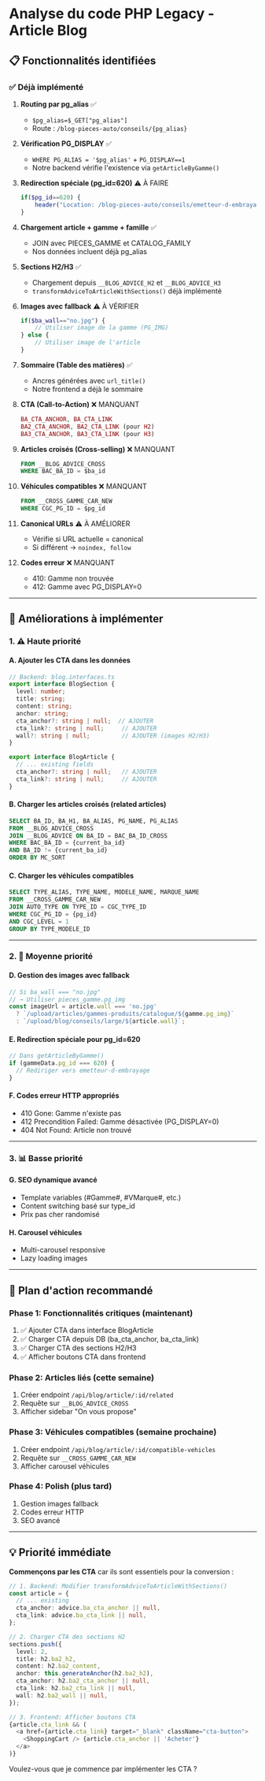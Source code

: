 # Analyse du code PHP Legacy - Article Blog

## 📋 Fonctionnalités identifiées

### ✅ Déjà implémenté

1. **Routing par pg_alias** ✅
   - `$pg_alias=$_GET["pg_alias"]`
   - Route : `/blog-pieces-auto/conseils/{pg_alias}`

2. **Vérification PG_DISPLAY** ✅
   - `WHERE PG_ALIAS = '$pg_alias'` + `PG_DISPLAY==1`
   - Notre backend vérifie l'existence via `getArticleByGamme()`

3. **Redirection spéciale (pg_id=620)** ⚠️ À FAIRE
   ```php
   if($pg_id==620) {
       header("Location: /blog-pieces-auto/conseils/emetteur-d-embrayage");
   }
   ```

4. **Chargement article + gamme + famille** ✅
   - JOIN avec PIECES_GAMME et CATALOG_FAMILY
   - Nos données incluent déjà pg_alias

5. **Sections H2/H3** ✅
   - Chargement depuis `__BLOG_ADVICE_H2` et `__BLOG_ADVICE_H3`
   - `transformAdviceToArticleWithSections()` déjà implémenté

6. **Images avec fallback** ⚠️ À VÉRIFIER
   ```php
   if($ba_wall=="no.jpg") {
       // Utiliser image de la gamme (PG_IMG)
   } else {
       // Utiliser image de l'article
   }
   ```

7. **Sommaire (Table des matières)** ✅
   - Ancres générées avec `url_title()`
   - Notre frontend a déjà le sommaire

8. **CTA (Call-to-Action)** ❌ MANQUANT
   ```php
   BA_CTA_ANCHOR, BA_CTA_LINK
   BA2_CTA_ANCHOR, BA2_CTA_LINK (pour H2)
   BA3_CTA_ANCHOR, BA3_CTA_LINK (pour H3)
   ```

9. **Articles croisés (Cross-selling)** ❌ MANQUANT
   ```sql
   FROM __BLOG_ADVICE_CROSS
   WHERE BAC_BA_ID = $ba_id
   ```

10. **Véhicules compatibles** ❌ MANQUANT
    ```sql
    FROM __CROSS_GAMME_CAR_NEW
    WHERE CGC_PG_ID = $pg_id
    ```

11. **Canonical URLs** ⚠️ À AMÉLIORER
    - Vérifie si URL actuelle = canonical
    - Si différent → `noindex, follow`

12. **Codes erreur** ❌ MANQUANT
    - 410: Gamme non trouvée
    - 412: Gamme avec PG_DISPLAY=0

---

## 🚀 Améliorations à implémenter

### 1. ⚠️ Haute priorité

#### A. Ajouter les CTA dans les données
```typescript
// Backend: blog.interfaces.ts
export interface BlogSection {
  level: number;
  title: string;
  content: string;
  anchor: string;
  cta_anchor?: string | null;  // AJOUTER
  cta_link?: string | null;     // AJOUTER
  wall?: string | null;         // AJOUTER (images H2/H3)
}

export interface BlogArticle {
  // ... existing fields
  cta_anchor?: string | null;   // AJOUTER
  cta_link?: string | null;     // AJOUTER
}
```

#### B. Charger les articles croisés (related articles)
```sql
SELECT BA_ID, BA_H1, BA_ALIAS, PG_NAME, PG_ALIAS
FROM __BLOG_ADVICE_CROSS
JOIN __BLOG_ADVICE ON BA_ID = BAC_BA_ID_CROSS
WHERE BAC_BA_ID = {current_ba_id}
AND BA_ID != {current_ba_id}
ORDER BY MC_SORT
```

#### C. Charger les véhicules compatibles
```sql
SELECT TYPE_ALIAS, TYPE_NAME, MODELE_NAME, MARQUE_NAME
FROM __CROSS_GAMME_CAR_NEW
JOIN AUTO_TYPE ON TYPE_ID = CGC_TYPE_ID
WHERE CGC_PG_ID = {pg_id}
AND CGC_LEVEL = 1
GROUP BY TYPE_MODELE_ID
```

---

### 2. 🔧 Moyenne priorité

#### D. Gestion des images avec fallback
```typescript
// Si ba_wall === "no.jpg"
// → Utiliser pieces_gamme.pg_img
const imageUrl = article.wall === 'no.jpg' 
  ? `/upload/articles/gammes-produits/catalogue/${gamme.pg_img}`
  : `/upload/blog/conseils/large/${article.wall}`;
```

#### E. Redirection spéciale pour pg_id=620
```typescript
// Dans getArticleByGamme()
if (gammeData.pg_id === 620) {
  // Rediriger vers emetteur-d-embrayage
}
```

#### F. Codes erreur HTTP appropriés
- 410 Gone: Gamme n'existe pas
- 412 Precondition Failed: Gamme désactivée (PG_DISPLAY=0)
- 404 Not Found: Article non trouvé

---

### 3. 📊 Basse priorité

#### G. SEO dynamique avancé
- Template variables (#Gamme#, #VMarque#, etc.)
- Content switching basé sur type_id
- Prix pas cher randomisé

#### H. Carousel véhicules
- Multi-carousel responsive
- Lazy loading images

---

## 📝 Plan d'action recommandé

### Phase 1: Fonctionnalités critiques (maintenant)
1. ✅ Ajouter CTA dans interface BlogArticle
2. ✅ Charger CTA depuis DB (ba_cta_anchor, ba_cta_link)
3. ✅ Charger CTA des sections H2/H3
4. ✅ Afficher boutons CTA dans frontend

### Phase 2: Articles liés (cette semaine)
1. Créer endpoint `/api/blog/article/:id/related`
2. Requête sur `__BLOG_ADVICE_CROSS`
3. Afficher sidebar "On vous propose"

### Phase 3: Véhicules compatibles (semaine prochaine)
1. Créer endpoint `/api/blog/article/:id/compatible-vehicles`
2. Requête sur `__CROSS_GAMME_CAR_NEW`
3. Afficher carousel véhicules

### Phase 4: Polish (plus tard)
1. Gestion images fallback
2. Codes erreur HTTP
3. SEO avancé

---

## 💡 Priorité immédiate

**Commençons par les CTA** car ils sont essentiels pour la conversion :

```typescript
// 1. Backend: Modifier transformAdviceToArticleWithSections()
const article = {
  // ... existing
  cta_anchor: advice.ba_cta_anchor || null,
  cta_link: advice.ba_cta_link || null,
};

// 2. Charger CTA des sections H2
sections.push({
  level: 2,
  title: h2.ba2_h2,
  content: h2.ba2_content,
  anchor: this.generateAnchor(h2.ba2_h2),
  cta_anchor: h2.ba2_cta_anchor || null,
  cta_link: h2.ba2_cta_link || null,
  wall: h2.ba2_wall || null,
});

// 3. Frontend: Afficher boutons CTA
{article.cta_link && (
  <a href={article.cta_link} target="_blank" className="cta-button">
    <ShoppingCart /> {article.cta_anchor || 'Acheter'}
  </a>
)}
```

Voulez-vous que je commence par implémenter les CTA ?
